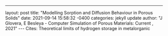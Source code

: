 --- 
layout: post 
title: "Modelling Sorption and Diffusion Behaviour in Porous Solids" 
date: 2021-09-14 15:58:32 -0400 
categories: jekyll update 
author: "J Glovera, E Besleya - Computer Simulation of Porous Materials: Current , 2021" 
--- Cites: Theoretical limits of hydrogen storage in metalorganic